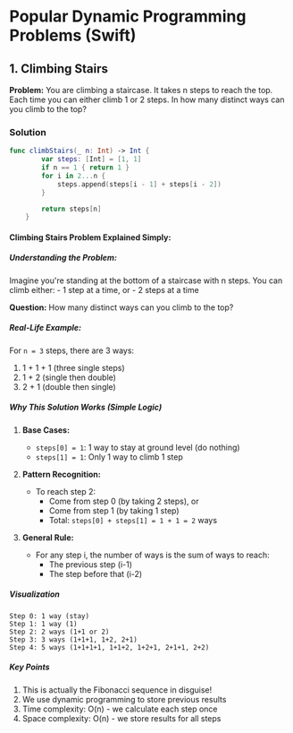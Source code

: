 # Popular Dynamic Programming Problems (Swift)

## 1. Climbing Stairs
**Problem:** You are climbing a staircase. It takes n steps to reach the top.
Each time you can either climb 1 or 2 steps. In how many distinct ways can you climb to the top?

### Solution
```swift
func climbStairs(_ n: Int) -> Int {
        var steps: [Int] = [1, 1]
        if n == 1 { return 1 }
        for i in 2...n {
            steps.append(steps[i - 1] + steps[i - 2])
        }

        return steps[n]
    }
```

#### Climbing Stairs Problem Explained Simply:

##### Understanding the Problem:
Imagine you're standing at the bottom of a staircase with n steps. You can climb either:
    - 1 step at a time, or
    - 2 steps at a time

**Question:** How many distinct ways can you climb to the top?

##### Real-Life Example:
For `n = 3` steps, there are 3 ways:
1. 1 + 1 + 1 (three single steps)
2. 1 + 2 (single then double)
3. 2 + 1 (double then single)

##### Why This Solution Works (Simple Logic)

1. **Base Cases:**
    - `steps[0] = 1`: 1 way to stay at ground level (do nothing)
    - `steps[1] = 1`: Only 1 way to climb 1 step

2. **Pattern Recognition:**
    - To reach step 2:
        - Come from step 0 (by taking 2 steps), or
        - Come from step 1 (by taking 1 step)
        - Total: `steps[0] + steps[1] = 1 + 1 = 2` ways

3. **General Rule:**
    - For any step i, the number of ways is the sum of ways to reach:
        - The previous step (i-1)
        - The step before that (i-2)


##### Visualization
```
Step 0: 1 way (stay)
Step 1: 1 way (1)
Step 2: 2 ways (1+1 or 2)
Step 3: 3 ways (1+1+1, 1+2, 2+1)
Step 4: 5 ways (1+1+1+1, 1+1+2, 1+2+1, 2+1+1, 2+2)
```


##### Key Points
1. This is actually the Fibonacci sequence in disguise!
2. We use dynamic programming to store previous results
3. Time complexity: O(n) - we calculate each step once
4. Space complexity: O(n) - we store results for all steps
